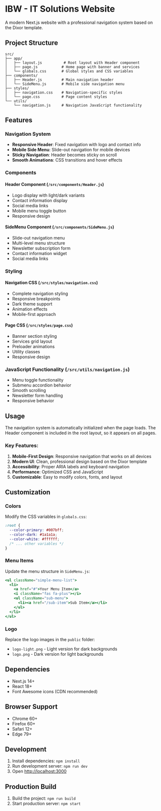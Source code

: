 # IBW - IT Solutions Website

A modern Next.js website with a professional navigation system based on the Dixor template.

## Project Structure

```
src/
├── app/
│   ├── layout.js          # Root layout with Header component
│   ├── page.js           # Home page with banner and services
│   └── globals.css       # Global styles and CSS variables
├── components/
│   ├── Header.js         # Main navigation header
│   └── SideMenu.js       # Mobile side navigation menu
├── styles/
│   ├── navigation.css    # Navigation-specific styles
│   └── page.css          # Page content styles
└── utils/
    └── navigation.js     # Navigation JavaScript functionality
```

## Features

### Navigation System
- **Responsive Header**: Fixed navigation with logo and contact info
- **Mobile Side Menu**: Slide-out navigation for mobile devices
- **Sticky Navigation**: Header becomes sticky on scroll
- **Smooth Animations**: CSS transitions and hover effects

### Components

#### Header Component (`/src/components/Header.js`)
- Logo display with light/dark variants
- Contact information display
- Social media links
- Mobile menu toggle button
- Responsive design

#### SideMenu Component (`/src/components/SideMenu.js`)
- Slide-out navigation menu
- Multi-level menu structure
- Newsletter subscription form
- Contact information widget
- Social media links

### Styling

#### Navigation CSS (`/src/styles/navigation.css`)
- Complete navigation styling
- Responsive breakpoints
- Dark theme support
- Animation effects
- Mobile-first approach

#### Page CSS (`/src/styles/page.css`)
- Banner section styling
- Services grid layout
- Preloader animations
- Utility classes
- Responsive design

### JavaScript Functionality (`/src/utils/navigation.js`)
- Menu toggle functionality
- Submenu accordion behavior
- Smooth scrolling
- Newsletter form handling
- Responsive behavior

## Usage

The navigation system is automatically initialized when the page loads. The Header component is included in the root layout, so it appears on all pages.

### Key Features:
1. **Mobile-First Design**: Responsive navigation that works on all devices
2. **Modern UI**: Clean, professional design based on the Dixor template
3. **Accessibility**: Proper ARIA labels and keyboard navigation
4. **Performance**: Optimized CSS and JavaScript
5. **Customizable**: Easy to modify colors, fonts, and layout

## Customization

### Colors
Modify the CSS variables in `globals.css`:
```css
:root {
  --color-primary: #007bff;
  --color-dark: #1a1a1a;
  --color-white: #ffffff;
  /* ... other variables */
}
```

### Menu Items
Update the menu structure in `SideMenu.js`:
```jsx
<ul className="simple-menu-list">
  <li>
    <a href="#">Your Menu Item</a>
    <i className="fas fa-plus"></i>
    <ul className="sub-menu">
      <li><a href="/sub-item">Sub Item</a></li>
    </ul>
  </li>
</ul>
```

### Logo
Replace the logo images in the `public` folder:
- `logo-light.png` - Light version for dark backgrounds
- `logo.png` - Dark version for light backgrounds

## Dependencies

- Next.js 14+
- React 18+
- Font Awesome icons (CDN recommended)

## Browser Support

- Chrome 60+
- Firefox 60+
- Safari 12+
- Edge 79+

## Development

1. Install dependencies: `npm install`
2. Run development server: `npm run dev`
3. Open [http://localhost:3000](http://localhost:3000)

## Production Build

1. Build the project: `npm run build`
2. Start production server: `npm start`
